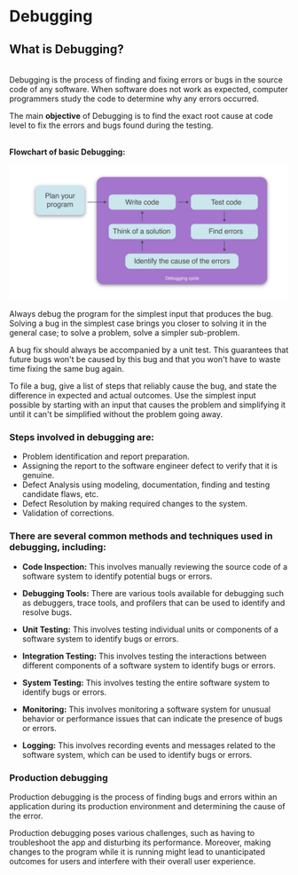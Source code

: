 # Debugging 

 
## What is Debugging?
\
Debugging is the process of finding and fixing errors or bugs in the source code of any software. When software does not work as expected, computer programmers study the code to determine why any errors occurred.


The main **objective** of Debugging is to find the exact root cause at code level to fix the errors and bugs found during the testing.

\
**Flowchart of basic Debugging:**

![debugging flowchart](./images/debuggingFlowchart.png)

Always debug the program for the simplest input that produces the bug. Solving a bug in the simplest case brings you closer to solving it in the general case; to solve a problem, solve a simpler sub-problem.

A bug fix should always be accompanied by a unit test. This guarantees that future bugs won't be caused by this bug and that you won't have to waste time fixing the same bug again.

To file a bug, give a list of steps that reliably cause the bug, and state the difference in expected and actual outcomes. Use the simplest input possible by starting with an input that causes the problem and simplifying it until it can't be simplified without the problem going away.

### Steps involved in debugging are:

- Problem identification and report preparation.
- Assigning the report to the software engineer defect to verify that it is genuine.
- Defect Analysis using modeling, documentation, finding and testing candidate flaws, etc.
- Defect Resolution by making required changes to the system.
- Validation of corrections.


### There are several common methods and techniques used in debugging, including:

- **Code Inspection:** This involves manually reviewing the source code of a software system to identify potential bugs or errors.

- **Debugging Tools:** There are various tools available for debugging such as debuggers, trace tools, and profilers that can be used to identify and resolve bugs.

- **Unit Testing:** This involves testing individual units or components of a software system to identify bugs or errors.

- **Integration Testing:** This involves testing the interactions between different components of a software system to identify bugs or errors.

- **System Testing:** This involves testing the entire software system to identify bugs or errors.

- **Monitoring:** This involves monitoring a software system for unusual behavior or performance issues that can indicate the presence of bugs or errors.

- **Logging:** This involves recording events and messages related to the software system, which can be used to identify bugs or errors.

### Production debugging

Production debugging is the process of finding bugs and errors within an application during its production environment and determining the cause of the error.

Production debugging poses various challenges, such as having to troubleshoot the app and disturbing its performance. Moreover, making changes to the program while it is running might lead to unanticipated outcomes for users and interfere with their overall user experience.
